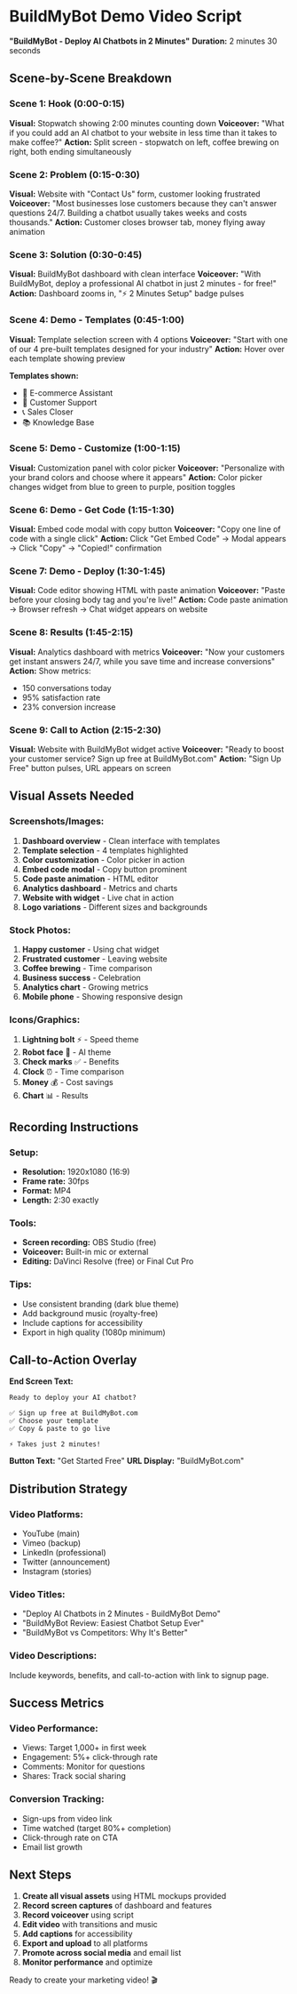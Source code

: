 # BuildMyBot Demo Video Script
**"BuildMyBot - Deploy AI Chatbots in 2 Minutes"**
**Duration:** 2 minutes 30 seconds

## Scene-by-Scene Breakdown

### Scene 1: Hook (0:00-0:15)
**Visual:** Stopwatch showing 2:00 minutes counting down
**Voiceover:** "What if you could add an AI chatbot to your website in less time than it takes to make coffee?"
**Action:** Split screen - stopwatch on left, coffee brewing on right, both ending simultaneously

### Scene 2: Problem (0:15-0:30)
**Visual:** Website with "Contact Us" form, customer looking frustrated
**Voiceover:** "Most businesses lose customers because they can't answer questions 24/7. Building a chatbot usually takes weeks and costs thousands."
**Action:** Customer closes browser tab, money flying away animation

### Scene 3: Solution (0:30-0:45)
**Visual:** BuildMyBot dashboard with clean interface
**Voiceover:** "With BuildMyBot, deploy a professional AI chatbot in just 2 minutes - for free!"
**Action:** Dashboard zooms in, "⚡ 2 Minutes Setup" badge pulses

### Scene 4: Demo - Templates (0:45-1:00)
**Visual:** Template selection screen with 4 options
**Voiceover:** "Start with one of our 4 pre-built templates designed for your industry"
**Action:** Hover over each template showing preview

**Templates shown:**
- 🛒 E-commerce Assistant
- 💬 Customer Support  
- 📞 Sales Closer
- 📚 Knowledge Base

### Scene 5: Demo - Customize (1:00-1:15)
**Visual:** Customization panel with color picker
**Voiceover:** "Personalize with your brand colors and choose where it appears"
**Action:** Color picker changes widget from blue to green to purple, position toggles

### Scene 6: Demo - Get Code (1:15-1:30)
**Visual:** Embed code modal with copy button
**Voiceover:** "Copy one line of code with a single click"
**Action:** Click "Get Embed Code" → Modal appears → Click "Copy" → "Copied!" confirmation

### Scene 7: Demo - Deploy (1:30-1:45)
**Visual:** Code editor showing HTML with paste animation
**Voiceover:** "Paste before your closing body tag and you're live!"
**Action:** Code paste animation → Browser refresh → Chat widget appears on website

### Scene 8: Results (1:45-2:15)
**Visual:** Analytics dashboard with metrics
**Voiceover:** "Now your customers get instant answers 24/7, while you save time and increase conversions"
**Action:** Show metrics:
- 150 conversations today
- 95% satisfaction rate
- 23% conversion increase

### Scene 9: Call to Action (2:15-2:30)
**Visual:** Website with BuildMyBot widget active
**Voiceover:** "Ready to boost your customer service? Sign up free at BuildMyBot.com"
**Action:** "Sign Up Free" button pulses, URL appears on screen

## Visual Assets Needed

### Screenshots/Images:
1. **Dashboard overview** - Clean interface with templates
2. **Template selection** - 4 templates highlighted
3. **Color customization** - Color picker in action
4. **Embed code modal** - Copy button prominent
5. **Code paste animation** - HTML editor
6. **Analytics dashboard** - Metrics and charts
7. **Website with widget** - Live chat in action
8. **Logo variations** - Different sizes and backgrounds

### Stock Photos:
1. **Happy customer** - Using chat widget
2. **Frustrated customer** - Leaving website
3. **Coffee brewing** - Time comparison
4. **Business success** - Celebration
5. **Analytics chart** - Growing metrics
6. **Mobile phone** - Showing responsive design

### Icons/Graphics:
1. **Lightning bolt** ⚡ - Speed theme
2. **Robot face** 🤖 - AI theme
3. **Check marks** ✅ - Benefits
4. **Clock** ⏰ - Time comparison
5. **Money** 💰 - Cost savings
6. **Chart** 📊 - Results

## Recording Instructions

### Setup:
- **Resolution:** 1920x1080 (16:9)
- **Frame rate:** 30fps
- **Format:** MP4
- **Length:** 2:30 exactly

### Tools:
- **Screen recording:** OBS Studio (free)
- **Voiceover:** Built-in mic or external
- **Editing:** DaVinci Resolve (free) or Final Cut Pro

### Tips:
- Use consistent branding (dark blue theme)
- Add background music (royalty-free)
- Include captions for accessibility
- Export in high quality (1080p minimum)

## Call-to-Action Overlay

**End Screen Text:**
```
Ready to deploy your AI chatbot?

✅ Sign up free at BuildMyBot.com
✅ Choose your template
✅ Copy & paste to go live

⚡ Takes just 2 minutes!
```

**Button Text:** "Get Started Free"
**URL Display:** "BuildMyBot.com"

## Distribution Strategy

### Video Platforms:
- YouTube (main)
- Vimeo (backup)
- LinkedIn (professional)
- Twitter (announcement)
- Instagram (stories)

### Video Titles:
- "Deploy AI Chatbots in 2 Minutes - BuildMyBot Demo"
- "BuildMyBot Review: Easiest Chatbot Setup Ever"
- "BuildMyBot vs Competitors: Why It's Better"

### Video Descriptions:
Include keywords, benefits, and call-to-action with link to signup page.

## Success Metrics

### Video Performance:
- Views: Target 1,000+ in first week
- Engagement: 5%+ click-through rate
- Comments: Monitor for questions
- Shares: Track social sharing

### Conversion Tracking:
- Sign-ups from video link
- Time watched (target 80%+ completion)
- Click-through rate on CTA
- Email list growth

## Next Steps

1. **Create all visual assets** using HTML mockups provided
2. **Record screen captures** of dashboard and features
3. **Record voiceover** using script
4. **Edit video** with transitions and music
5. **Add captions** for accessibility
6. **Export and upload** to all platforms
7. **Promote across social media** and email list
8. **Monitor performance** and optimize

Ready to create your marketing video! 🎬